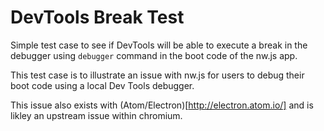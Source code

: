 # DevTools Break Test

Simple test case to see if DevTools will be able to execute a break in the debugger using `debugger` command in the boot code of the nw.js app.

This test case is to illustrate an issue with nw.js for users to debug their boot code using a local Dev Tools debugger.

This issue also exists with (Atom/Electron)[http://electron.atom.io/] and is likley an upstream issue within chromium. 

